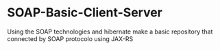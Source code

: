 # SOAP-Basic-Client-Server
Using the SOAP technologies and hibernate make a basic repository that connected by SOAP protocolo using JAX-RS
